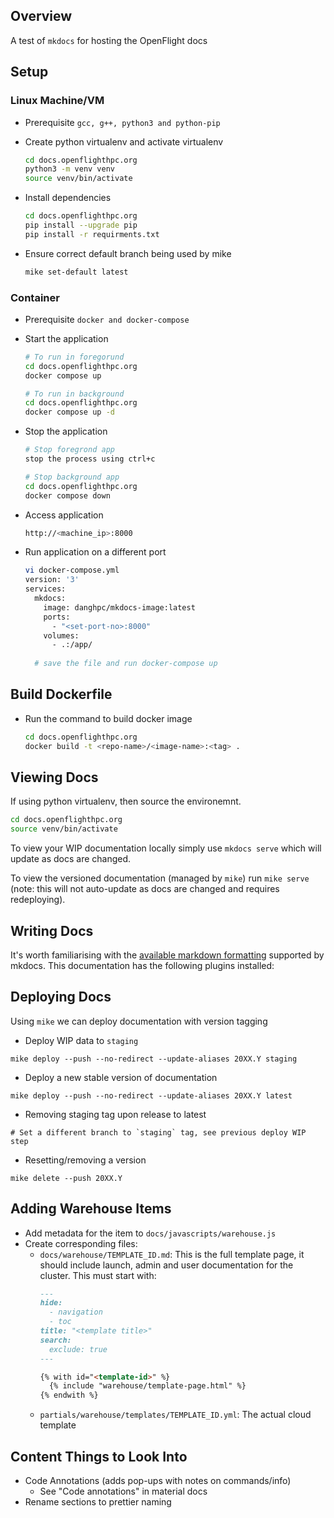 ## Overview

A test of `mkdocs` for hosting the OpenFlight docs

## Setup

### Linux Machine/VM
- Prerequisite
  `gcc, g++, python3 and python-pip`

- Create python virtualenv and activate virtualenv
  ```bash
  cd docs.openflighthpc.org
  python3 -m venv venv
  source venv/bin/activate
  ```

-  Install dependencies
   ```bash
   cd docs.openflighthpc.org
   pip install --upgrade pip
   pip install -r requirments.txt
   ```

- Ensure correct default branch being used by mike
  ```bash
  mike set-default latest
  ```

### Container
- Prerequisite
  `docker and docker-compose`

- Start the application
  ```bash
  # To run in foregorund
  cd docs.openflighthpc.org
  docker compose up
  
  # To run in background
  cd docs.openflighthpc.org
  docker compose up -d 
  ```

- Stop the application
  ```bash
  # Stop foregrond app
  stop the process using ctrl+c
  
  # Stop background app
  cd docs.openflighthpc.org
  docker compose down
  ```

- Access application
  ```bash
  http://<machine_ip>:8000
  ```
  
- Run application on a different port
  ```bash
  vi docker-compose.yml
  version: '3'
  services:
    mkdocs:
      image: danghpc/mkdocs-image:latest
      ports:
        - "<set-port-no>:8000"
      volumes:
        - .:/app/
    
    # save the file and run docker-compose up 
  ```

## Build Dockerfile
- Run the command to build docker image
  ```bash
  cd docs.openflighthpc.org
  docker build -t <repo-name>/<image-name>:<tag> . 
  ```
## Viewing Docs

If using python virtualenv, then source the environemnt.
  ```bash
  cd docs.openflighthpc.org
  source venv/bin/activate
  ```

To view your WIP documentation locally simply use `mkdocs serve` which will update as docs are changed. 

To view the versioned documentation (managed by `mike`) run `mike serve` (note: this will not auto-update as docs are changed and requires redeploying).

## Writing Docs

It's worth familiarising with the [available markdown formatting](https://www.mkdocs.org/user-guide/writing-your-docs/#writing-with-markdown) supported by mkdocs. This documentation has the following plugins installed:


## Deploying Docs

Using `mike` we can deploy documentation with version tagging

- Deploy WIP data to `staging` 
```
mike deploy --push --no-redirect --update-aliases 20XX.Y staging
```

- Deploy a new stable version of documentation
```
mike deploy --push --no-redirect --update-aliases 20XX.Y latest
```

- Removing staging tag upon release to latest 
```
# Set a different branch to `staging` tag, see previous deploy WIP step
```

- Resetting/removing a version 
```
mike delete --push 20XX.Y
```

## Adding Warehouse Items

- Add metadata for the item to `docs/javascripts/warehouse.js`
- Create corresponding files:
    - `docs/warehouse/TEMPLATE_ID.md`: This is the full template page, it should include launch, admin and user documentation for the cluster. This must start with:
        ```markdown
        ---
        hide:
          - navigation
          - toc
        title: "<template title>"
        search:
          exclude: true
        ---

        {% with id="<template-id>" %}
          {% include "warehouse/template-page.html" %}
        {% endwith %}
        ```
    - `partials/warehouse/templates/TEMPLATE_ID.yml`: The actual cloud template
    

## Content Things to Look Into

- Code Annotations (adds pop-ups with notes on commands/info) 
    - See "Code annotations" in material docs
- Rename sections to prettier naming
